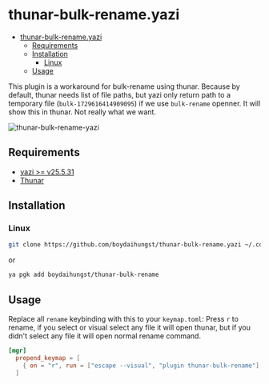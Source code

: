 # thunar-bulk-rename.yazi

<!--toc:start-->

- [thunar-bulk-rename.yazi](#thunar-bulk-renameyazi)
  - [Requirements](#requirements)
  - [Installation](#installation)
    - [Linux](#linux)
  - [Usage](#usage)
  <!--toc:end-->

This plugin is a workaround for bulk-rename using thunar. Because by default,
thunar needs list of file paths, but yazi only return path to a temporary file
(`bulk-1729616414909095`) if we use `bulk-rename` openner.
It will show this in thunar. Not really what we want.

![thunar-bulk-rename-yazi](statics/2024-10-23-00-32-12.png)

## Requirements

- [yazi >= v25.5.31](https://github.com/sxyazi/yazi)
- [Thunar](https://archlinux.org/packages/extra/x86_64/thunar/)

## Installation

### Linux

```sh
git clone https://github.com/boydaihungst/thunar-bulk-rename.yazi ~/.config/yazi/plugins/thunar-bulk-rename.yazi
```

or

```sh
ya pgk add boydaihungst/thunar-bulk-rename
```

## Usage

Replace all `rename` keybinding with this to your `keymap.toml`:
Press `r` to rename, if you select or visual select any file it will open thunar,
but if you didn't select any file it will open normal rename command.

```toml
[mgr]
  prepend_keymap = [
    { on = "r", run = ["escape --visual", "plugin thunar-bulk-rename"], desc = "Rename selected file(s) (via thunar)" },
  ]
```
